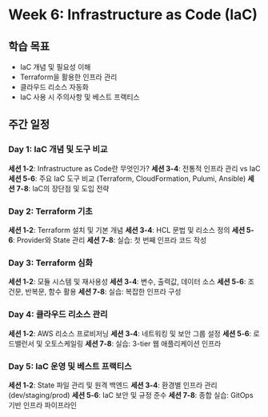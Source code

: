 # Week 6: Infrastructure as Code (IaC)

## 학습 목표
- IaC 개념 및 필요성 이해
- Terraform을 활용한 인프라 관리
- 클라우드 리소스 자동화
- IaC 사용 시 주의사항 및 베스트 프랙티스

## 주간 일정

### Day 1: IaC 개념 및 도구 비교
**세션 1-2**: Infrastructure as Code란 무엇인가?
**세션 3-4**: 전통적 인프라 관리 vs IaC
**세션 5-6**: 주요 IaC 도구 비교 (Terraform, CloudFormation, Pulumi, Ansible)
**세션 7-8**: IaC의 장단점 및 도입 전략

### Day 2: Terraform 기초
**세션 1-2**: Terraform 설치 및 기본 개념
**세션 3-4**: HCL 문법 및 리소스 정의
**세션 5-6**: Provider와 State 관리
**세션 7-8**: 실습: 첫 번째 인프라 코드 작성

### Day 3: Terraform 심화
**세션 1-2**: 모듈 시스템 및 재사용성
**세션 3-4**: 변수, 출력값, 데이터 소스
**세션 5-6**: 조건문, 반복문, 함수 활용
**세션 7-8**: 실습: 복잡한 인프라 구성

### Day 4: 클라우드 리소스 관리
**세션 1-2**: AWS 리소스 프로비저닝
**세션 3-4**: 네트워킹 및 보안 그룹 설정
**세션 5-6**: 로드밸런서 및 오토스케일링
**세션 7-8**: 실습: 3-tier 웹 애플리케이션 인프라

### Day 5: IaC 운영 및 베스트 프랙티스
**세션 1-2**: State 파일 관리 및 원격 백엔드
**세션 3-4**: 환경별 인프라 관리 (dev/staging/prod)
**세션 5-6**: IaC 보안 및 규정 준수
**세션 7-8**: 종합 실습: GitOps 기반 인프라 파이프라인